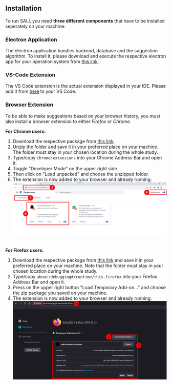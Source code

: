 ## Installation

To run SALI, you need **three different components** that have to be installed seperately on your machine:

### Electron Application

The electron application handles backend, database and the suggestion algorithm. To install it, please download and execute the respective electron app for your operation system from [this link](https://drive.google.com/drive/folders/1ZRZPlPFVNyE5DtQS1NxjQfOb4xZLk7vl?usp=sharing).

### VS-Code Extension

The VS Code extension is the actual extension displayed in your IDE. Please add it from [here](https://marketplace.visualstudio.com/items?itemName=royru.sali) to your VS Code.

### Browser Extension

To be able to make suggestions based on your browser history, you must also install a browser extension to either _Firefox_ or _Chrome_.

**For Chrome users:**

1. Download the respective package from [this link](https://drive.google.com/drive/folders/1MGik2RltRwymnOimNfj-zq5nrHOsXUgO?usp=sharing).
2. Unzip the folder and save it in your preferred place on your machine. The folder must stay in your chosen location during the whole study.
3. Type/copy `chrome:extensions` into your Chrome Address Bar and open it.
4. Toggle "Developer Mode" on the upper right side.
5. Then click on "Load unpacked" and choose the unzipped folder. 
6. The extension is now added to your browser and already running. <br/>
    <img src="assets/chrome_installation.png" width="800"> <br/><br/>

**For Firefox users:**

1. Download the respective package from [this link](https://drive.google.com/drive/folders/1MGik2RltRwymnOimNfj-zq5nrHOsXUgO?usp=sharing) and save it in your preferred place on your machine. Note that the folder must stay in your chosen location during the whole study.
2. Type/copy `about:debugging#/runtime/this-firefox` into your Firefox Address Bar and open it.
3. Press on the upper right button "Load Temporary Add-on..." and choose the zip package you saved on your machine.
4. The extension is now added to your browser and already running. <br/>
    <img src="assets/firefox_installation.png" width="800">

